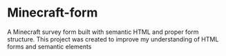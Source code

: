 # Minecraft-form
A Minecraft survey form built with semantic HTML and proper form structure. This project was created to improve my understanding of HTML forms and semantic elements
